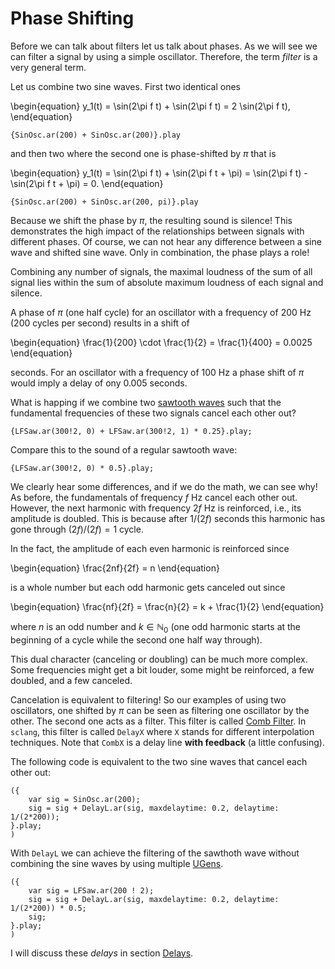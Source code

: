# Phase Shifting

Before we can talk about filters let us talk about phases.
As we will see we can filter a signal by using a simple oscillator.
Therefore, the term *filter* is a very general term.

Let us combine two sine waves.
First two identical ones

\begin{equation}
y_1(t) = \sin(2\pi f t) + \sin(2\pi f t) = 2 \sin(2\pi f t),
\end{equation}

```isc
{SinOsc.ar(200) + SinOsc.ar(200)}.play
```

and then two where the second one is phase-shifted by $\pi$ that is

\begin{equation}
y_1(t) = \sin(2\pi f t) + \sin(2\pi f t + \pi) = \sin(2\pi f t) - \sin(2\pi f t + \pi) = 0.
\end{equation}

```isc
{SinOsc.ar(200) + SinOsc.ar(200, pi)}.play
```

Because we shift the phase by $\pi$, the resulting sound is silence!
This demonstrates the high impact of the relationships between signals with different phases.
Of course, we can not hear any difference between a sine wave and shifted sine wave.
Only in combination, the phase plays a role!

Combining any number of signals, the maximal loudness of the sum of all signal lies within the sum of absolute maximum loudness of each signal and silence.

A phase of $\pi$ (one half cycle) for an oscillator with a frequency of $200$ Hz ($200$ cycles per second) results in a shift of 

\begin{equation}
\frac{1}{200} \cdot \frac{1}{2} = \frac{1}{400} = 0.0025
\end{equation}

seconds. 
For an oscillator with a frequency of $100$ Hz a phase shift of $\pi$ would imply a delay of ony $0.005$ seconds.

What is happing if we combine two [sawtooth waves](sec-sawtooth-wave) such that the fundamental frequencies of these two signals cancel each other out?

```isc
{LFSaw.ar(300!2, 0) + LFSaw.ar(300!2, 1) * 0.25}.play;
```

Compare this to the sound of a regular sawtooth wave:

```isc
{LFSaw.ar(300!2, 0) * 0.5}.play;
```

We clearly hear some differences, and if we do the math, we can see why!
As before, the fundamentals of frequency $f$ Hz cancel each other out.
However, the next harmonic with frequency $2f$ Hz is reinforced, i.e., its amplitude is doubled.
This is because after $1/(2f)$ seconds this harmonic has gone through $(2f)/(2f) = 1$ cycle.

In the fact, the amplitude of each even harmonic is reinforced since

\begin{equation}
\frac{2nf}{2f} = n 
\end{equation}

is a whole number but each odd harmonic gets canceled out since

\begin{equation}
\frac{nf}{2f} = \frac{n}{2} = k + \frac{1}{2}
\end{equation}

where $n$ is an odd number and $k \in \mathbb{N}_0$ (one odd harmonic starts at the beginning of a cycle while the second one half way through).

This dual character (canceling or doubling) can be much more complex.
Some frequencies might get a bit louder, some might be reinforced, a few doubled, and a few canceled.

Cancelation is equivalent to filtering!
So our examples of using two oscillators, one shifted by $\pi$ can be seen as filtering one oscillator by the other.
The second one acts as a filter.
This filter is called [Comb Filter](sec-comb-allpass-filter).
In ``sclang``, this filter is called ``DelayX`` where ``X`` stands for different interpolation techniques.
Note that ``CombX`` is a delay line **with feedback** (a little confusing).

The following code is equivalent to the two sine waves that cancel each other out:

```isc
({
    var sig = SinOsc.ar(200);
    sig = sig + DelayL.ar(sig, maxdelaytime: 0.2, delaytime: 1/(2*200));
}.play;
)
```

With ``DelayL`` we can achieve the filtering of the sawthoth wave without combining the sine waves by using multiple [UGens](def-ugen).

```isc
({
    var sig = LFSaw.ar(200 ! 2);
    sig = sig + DelayL.ar(sig, maxdelaytime: 0.2, delaytime: 1/(2*200)) * 0.5;
    sig;
}.play;
)
```

I will discuss these *delays* in section [Delays](sec-delays).